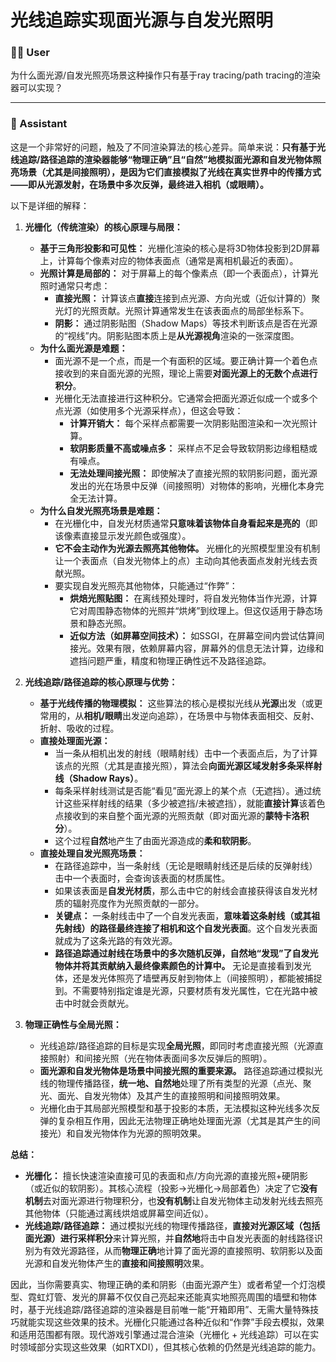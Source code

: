# 光线追踪实现面光源与自发光照明

### 🧑‍💻 User

为什么面光源/自发光照亮场景这种操作只有基于ray tracing/path tracing的渲染器可以实现？

---

### 🤖 Assistant

这是一个非常好的问题，触及了不同渲染算法的核心差异。简单来说：**只有基于光线追踪/路径追踪的渲染器能够“物理正确”且“自然”地模拟面光源和自发光物体照亮场景（尤其是间接照明），是因为它们直接模拟了光线在真实世界中的传播方式——即从光源发射，在场景中多次反弹，最终进入相机（或眼睛）。**

以下是详细的解释：

1.  **光栅化（传统渲染）的核心原理与局限：**
    *   **基于三角形投影和可见性：** 光栅化渲染的核心是将3D物体投影到2D屏幕上，计算每个像素对应的物体表面点（通常是离相机最近的表面）。
    *   **光照计算是局部的：** 对于屏幕上的每个像素点（即一个表面点），计算光照时通常只考虑：
        *   **直接光照：** 计算该点**直接**连接到点光源、方向光或（近似计算的）聚光灯的光照贡献。光照计算通常发生在该表面点的局部坐标系下。
        *   **阴影：** 通过阴影贴图（Shadow Maps）等技术判断该点是否在光源的“视线”内。阴影贴图本质上是**从光源视角**渲染的一张深度图。
    *   **为什么面光源是难题：**
        *   面光源不是一个点，而是一个有面积的区域。要正确计算一个着色点接收到的来自面光源的光照，理论上需要**对面光源上的无数个点进行积分**。
        *   光栅化无法直接进行这种积分。它通常会把面光源近似成一个或多个点光源（如使用多个光源采样点），但这会导致：
            *   **计算开销大：** 每个采样点都需要一次阴影贴图渲染和一次光照计算。
            *   **软阴影质量不高或噪点多：** 采样点不足会导致软阴影边缘粗糙或有噪点。
            *   **无法处理间接光照：** 即使解决了直接光照的软阴影问题，面光源发出的光在场景中反弹（间接照明）对物体的影响，光栅化本身完全无法计算。
    *   **为什么自发光照亮场景是难题：**
        *   在光栅化中，自发光材质通常**只意味着该物体自身看起来是亮的**（即该像素直接显示发光颜色或强度）。
        *   **它不会主动作为光源去照亮其他物体。** 光栅化的光照模型里没有机制让一个表面点（自发光物体上的点）主动向其他表面点发射光线去贡献光照。
        *   要实现自发光照亮其他物体，只能通过“作弊”：
            *   **烘焙光照贴图：** 在离线预处理时，将自发光物体当作光源，计算它对周围静态物体的光照并“烘烤”到纹理上。但这仅适用于静态场景和静态光照。
            *   **近似方法（如屏幕空间技术）：** 如SSGI，在屏幕空间内尝试估算间接光。效果有限，依赖屏幕内容，屏幕外的信息无法计算，边缘和遮挡问题严重，精度和物理正确性远不及路径追踪。

2.  **光线追踪/路径追踪的核心原理与优势：**
    *   **基于光线传播的物理模拟：** 这些算法的核心是模拟光线从**光源**出发（或更常用的，从**相机/眼睛**出发逆向追踪），在场景中与物体表面相交、反射、折射、吸收的过程。
    *   **直接处理面光源：**
        *   当一条从相机出发的射线（眼睛射线）击中一个表面点后，为了计算该点的光照（尤其是直接光照），算法会**向面光源区域发射多条采样射线（Shadow Rays）**。
        *   每条采样射线测试是否能“看见”面光源上的某个点（无遮挡）。通过统计这些采样射线的结果（多少被遮挡/未被遮挡），就能**直接计算**该着色点接收到的来自整个面光源的光照贡献（即对面光源的**蒙特卡洛积分**）。
        *   这个过程**自然**地产生了由面光源造成的**柔和软阴影**。
    *   **直接处理自发光照亮场景：**
        *   在路径追踪中，当一条射线（无论是眼睛射线还是后续的反弹射线）击中一个表面时，会查询该表面的材质属性。
        *   如果该表面是**自发光材质**，那么击中它的射线会直接获得该自发光材质的辐射亮度作为光照贡献的一部分。
        *   **关键点：** 一条射线击中了一个自发光表面，**意味着这条射线（或其祖先射线）的路径最终连接了相机和这个自发光表面**。这个自发光表面就成为了这条光路的有效光源。
        *   **路径追踪通过射线在场景中的多次随机反弹，自然地“发现”了自发光物体并将其贡献纳入最终像素颜色的计算中。** 无论是直接看到发光体，还是发光体照亮了墙壁再反射到物体上（间接照明），都能被捕捉到。不需要特别指定谁是光源，只要材质有发光属性，它在光路中被击中时就会贡献光。

3.  **物理正确性与全局光照：**
    *   光线追踪/路径追踪的目标是实现**全局光照**，即同时考虑直接光照（光源直接照射）和间接光照（光在物体表面间多次反弹后的照明）。
    *   **面光源和自发光物体是场景中间接光照的重要来源。** 路径追踪通过模拟光线的物理传播路径，**统一地、自然地**处理了所有类型的光源（点光、聚光、面光、自发光物体）及其产生的直接照明和间接照明效果。
    *   光栅化由于其局部光照模型和基于投影的本质，无法模拟这种光线多次反弹的复杂相互作用，因此无法物理正确地处理面光源（尤其是其产生的间接光）和自发光物体作为光源的照明效果。

**总结：**

*   **光栅化：** 擅长快速渲染直接可见的表面和点/方向光源的直接光照+硬阴影（或近似的软阴影）。其核心流程（投影->光栅化->局部着色）决定了它**没有机制**去对面光源进行物理积分，也**没有机制**让自发光物体主动发射光线去照亮其他物体（只能通过离线烘焙或屏幕空间近似）。
*   **光线追踪/路径追踪：** 通过模拟光线的物理传播路径，**直接对光源区域（包括面光源）进行采样积分**来计算光照，并**自然地**将击中自发光表面的射线路径识别为有效光源路径，从而**物理正确**地计算了面光源的直接照明、软阴影以及面光源和自发光物体产生的**直接和间接照明**效果。

因此，当你需要真实、物理正确的柔和阴影（由面光源产生）或者希望一个灯泡模型、霓虹灯管、发光的屏幕不仅仅自己亮起来还能真实地照亮周围的墙壁和物体时，基于光线追踪/路径追踪的渲染器是目前唯一能“开箱即用”、无需大量特殊技巧就能实现这些效果的技术。光栅化只能通过各种近似和“作弊”手段去模拟，效果和适用范围都有限。现代游戏引擎通过混合渲染（光栅化 + 光线追踪）可以在实时领域部分实现这些效果（如RTXDI），但其核心依赖的仍然是光线追踪的能力。